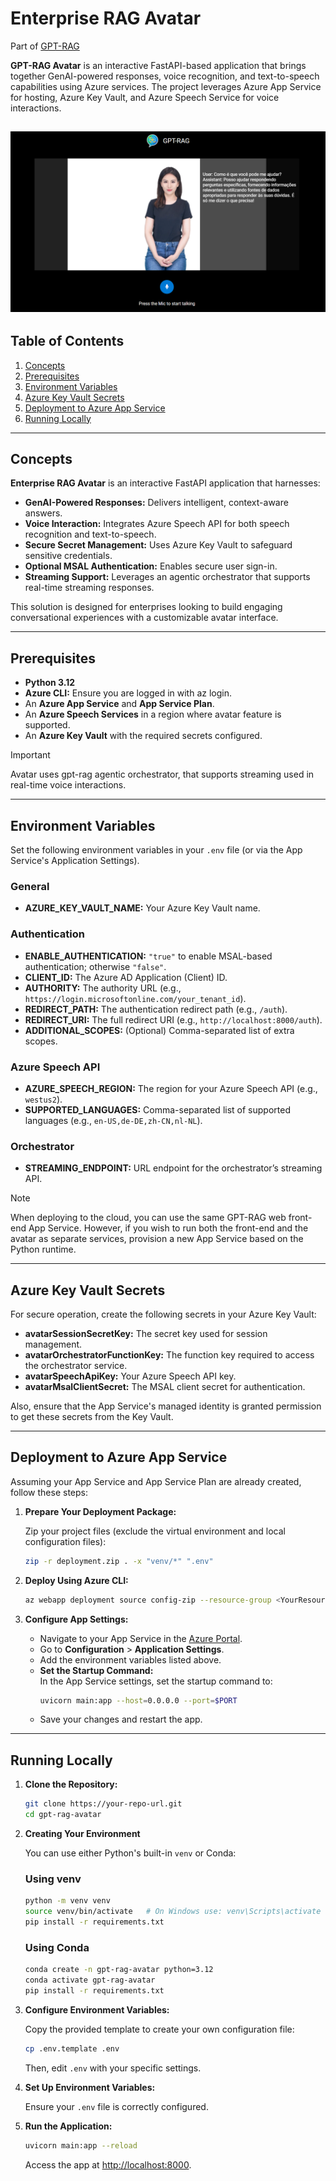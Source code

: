 # Enterprise RAG Avatar

Part of [GPT-RAG](https://aka.ms/gpt-rag)

**GPT-RAG Avatar** is an interactive FastAPI-based application that brings together GenAI-powered responses, voice recognition, and text-to-speech capabilities using Azure services. The project leverages Azure App Service for hosting, Azure Key Vault, and Azure Speech Service for voice interactions. 

![Avatar Screenshot](media/avatar.png)
---

## Table of Contents

1. [Concepts](#concepts)
2. [Prerequisites](#prerequisites)
3. [Environment Variables](#environment-variables)
4. [Azure Key Vault Secrets](#azure-key-vault-secrets)
5. [Deployment to Azure App Service](#deployment-to-azure-app-service)
6. [Running Locally](#running-locally)

---

## Concepts

**Enterprise RAG Avatar** is an interactive FastAPI application that harnesses:
- **GenAI-Powered Responses:** Delivers intelligent, context-aware answers.
- **Voice Interaction:** Integrates Azure Speech API for both speech recognition and text-to-speech.
- **Secure Secret Management:** Uses Azure Key Vault to safeguard sensitive credentials.
- **Optional MSAL Authentication:** Enables secure user sign-in.
- **Streaming Support:** Leverages an agentic orchestrator that supports real-time streaming responses.

This solution is designed for enterprises looking to build engaging conversational experiences with a customizable avatar interface.

---

## Prerequisites

- **Python 3.12**
- **Azure CLI:** Ensure you are logged in with az login.
- An **Azure App Service** and **App Service Plan**.
- An **Azure Speech Services** in a region where avatar feature is supported.
- An **Azure Key Vault** with the required secrets configured.

> [!IMPORTANT]
> Avatar uses gpt-rag agentic orchestrator, that supports streaming used in real-time voice interactions.

---

## Environment Variables

Set the following environment variables in your `.env` file (or via the App Service's Application Settings).

### General

- **AZURE_KEY_VAULT_NAME:** Your Azure Key Vault name.

### Authentication

- **ENABLE_AUTHENTICATION:** `"true"` to enable MSAL-based authentication; otherwise `"false"`.
- **CLIENT_ID:** The Azure AD Application (Client) ID.
- **AUTHORITY:** The authority URL (e.g., `https://login.microsoftonline.com/your_tenant_id`).
- **REDIRECT_PATH:** The authentication redirect path (e.g., `/auth`).
- **REDIRECT_URI:** The full redirect URI (e.g., `http://localhost:8000/auth`).
- **ADDITIONAL_SCOPES:** (Optional) Comma-separated list of extra scopes.

### Azure Speech API

- **AZURE_SPEECH_REGION:** The region for your Azure Speech API (e.g., `westus2`).
- **SUPPORTED_LANGUAGES:** Comma-separated list of supported languages (e.g., `en-US,de-DE,zh-CN,nl-NL`).

### Orchestrator

- **STREAMING_ENDPOINT:** URL endpoint for the orchestrator’s streaming API.


> [!NOTE]
> When deploying to the cloud, you can use the same GPT-RAG web front-end App Service. However, if you wish to run both the front-end and the avatar as separate services, provision a new App Service based on the Python runtime.

---

## Azure Key Vault Secrets

For secure operation, create the following secrets in your Azure Key Vault:

- **avatarSessionSecretKey:** The secret key used for session management.
- **avatarOrchestratorFunctionKey:** The function key required to access the orchestrator service.
- **avatarSpeechApiKey:** Your Azure Speech API key.
- **avatarMsalClientSecret:** The MSAL client secret for authentication.

Also, ensure that the App Service's managed identity is granted permission to get these secrets from the Key Vault.

---

## Deployment to Azure App Service

Assuming your App Service and App Service Plan are already created, follow these steps:

1. **Prepare Your Deployment Package:**

   Zip your project files (exclude the virtual environment and local configuration files):

   ```bash
   zip -r deployment.zip . -x "venv/*" ".env"
   ```

2. **Deploy Using Azure CLI:**

   ```bash
   az webapp deployment source config-zip --resource-group <YourResourceGroup> --name <YourAppServiceName> --src deployment.zip
   ```

3. **Configure App Settings:**

   - Navigate to your App Service in the [Azure Portal](https://portal.azure.com).
   - Go to **Configuration** > **Application Settings**.
   - Add the environment variables listed above.
   - **Set the Startup Command:**  
     In the App Service settings, set the startup command to:
     ```bash
     uvicorn main:app --host=0.0.0.0 --port=$PORT
     ```
   - Save your changes and restart the app.

---

## Running Locally

1. **Clone the Repository:**

   ```bash
   git clone https://your-repo-url.git
   cd gpt-rag-avatar
   ```

2. **Creating Your Environment**

   You can use either Python's built-in `venv` or Conda:

   ### Using venv

   ```bash
   python -m venv venv
   source venv/bin/activate   # On Windows use: venv\Scripts\activate
   pip install -r requirements.txt
   ```

   ### Using Conda

   ```bash
   conda create -n gpt-rag-avatar python=3.12
   conda activate gpt-rag-avatar
   pip install -r requirements.txt
   ```

3. **Configure Environment Variables:**

   Copy the provided template to create your own configuration file:

   ```bash
   cp .env.template .env
   ```

   Then, edit `.env` with your specific settings.

4. **Set Up Environment Variables:**

   Ensure your `.env` file is correctly configured.

5. **Run the Application:**

   ```bash
   uvicorn main:app --reload
   ```

   Access the app at [http://localhost:8000](http://localhost:8000).